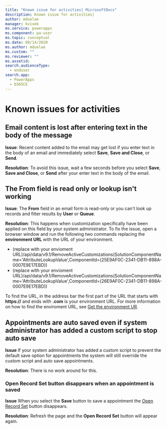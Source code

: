 ```yaml
---
title: "Known issue for activities| MicrosoftDocs"
description: Known issue for activities|
author: mduelae
manager: kvivek
ms.service: powerapps
ms.component: pa-user
ms.topic: conceptual
ms.date: 09/14/2020
ms.author: mduelae
ms.custom: ""
ms.reviewer: ""
ms.assetid: 
search.audienceType: 
  - enduser
search.app: 
  - PowerApps
  - D365CE
---
```

# Known issues for activities

## Email content is lost after entering text in the body of the message

**Issue**: Recent content added to the email may get lost if you enter text in the body of an email and immediately select **Save**, **Save and Close**, or **Send**. 

**Resolution**: To avoid this issue, wait a few seconds before you select **Save**, **Save and Close**, or **Send** after your enter text in the body of the email.

## The From field is read only or lookup isn't working

**Issue**: The **From** field in an email form is read-only or you can't look up records and filter results by **User** or **Queue**.

**Resolution**: This happens when customization specifically have been applied on this field by your system administrator. To fix the issue, open a browser window and run the following two commands replacing the **environment URL** with the URL of your environment.


 - (replace with your envioment URL)/api/data/v9.1/RemoveActiveCustomizations(SolutionComponentName='AttributeLookupValue',ComponentId=(25E9AF0C-2341-DB11-898A-0007E9E17EBD))
 - (replace with your envioment URL)/api/data/v9.1/RemoveActiveCustomizations(SolutionComponentName='AttributeLookupValue',ComponentId=(26E9AF0C-2341-DB11-898A-0007E9E17EBD))
 
To find the URL, in the address bar the first part of the URL that starts with **https://** and ends with **.com** is your environment URL. For more information on how to find the enviroment URL, see [Get the environment UR](https://docs.microsoft.com/power-platform/guidance/coe/setup-powerbi#get-the-environment-url).

## Appointments are auto saved even if system administrator has added a custom script to stop auto save

**Issue** If your system administrator has added a custom script to prevent the default save option for appointments the system will still override the custom script and auto save appointments.

**Resolution**: There is no work around for this.

### Open Record Set button disappears when an appointment is saved

**Issue** When you select the **Save** button to save a appointment the [Open Record Set](https://docs.microsoft.com/powerapps/user/navigation#record-set-navigation) button disappears. 

**Resolution**: Refresh the page and the **Open Record Set** button will appear again. 

 
 




